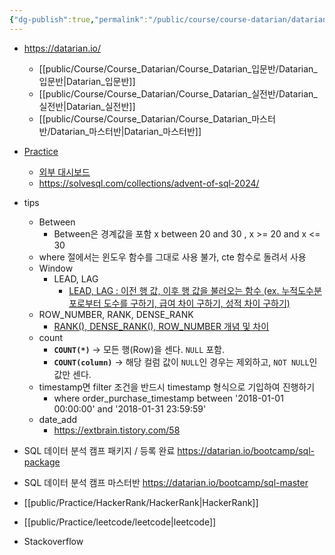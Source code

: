 ```yaml
---
{"dg-publish":true,"permalink":"/public/course/course-datarian/datarian/","tags":["Datarian"],"created":"2024-11-26T10:19:09.770+09:00","updated":"2025-08-29T17:22:36.241+09:00"}
---
```


- https://datarian.io/
	- [[public/Course/Course_Datarian/Course_Datarian_입문반/Datarian_입문반\|Datarian_입문반]]
	- [[public/Course/Course_Datarian/Course_Datarian_실전반/Datarian_실전반\|Datarian_실전반]]
	- [[public/Course/Course_Datarian/Course_Datarian_마스터반/Datarian_마스터반\|Datarian_마스터반]]

- [Practice](https://solvesql.com/u/dc2e0968-e03b-4ae1-a10c-addddaefa87e/)
	- [외부 대시보드](https://solvesql.com/u/dc2e0968-e03b-4ae1-a10c-addddaefa87e/) 
	- https://solvesql.com/collections/advent-of-sql-2024/

- tips
	- Between
		- Between은 경계값을 포함 x between 20 and 30 , x >= 20 and x <= 30 
	- where 절에서는 윈도우 함수를 그대로 사용 불가, cte 함수로 돌려서 사용
	- Window
		- LEAD, LAG
			- [LEAD, LAG : 이전 행 값, 이후 행 값을 불러오는 함수 (ex. 누적도수분포로부터 도수를 구하기, 급여 차이 구하기, 성적 차이 구하기)](https://m.blog.naver.com/regenesis90/222192641844)
	- ROW_NUMBER, RANK, DENSE_RANK
		- [RANK(), DENSE_RANK(), ROW_NUMBER 개념 및 차이](https://seung-nari.tistory.com/entry/SQL-RANK-DENSERANK-ROWNUMBER-%EA%B0%9C%EB%85%90-%EB%B0%8F-%EC%B0%A8%EC%9D%B4)
	- count
		- **`COUNT(*)`** → 모든 행(Row)을 센다. `NULL` 포함.
	    - **`COUNT(column)`** → 해당 컬럼 값이 `NULL`인 경우는 제외하고, `NOT NULL`인 값만 센다.
	- timestamp면 filter 조건을 반드시 timestamp 형식으로 기입하여 진행하기
		- where order_purchase_timestamp between '2018-01-01 00:00:00' and '2018-01-31 23:59:59'
	- date_add
		- https://extbrain.tistory.com/58


- SQL 데이터 분석 캠프 패키지 / 등록 완료 https://datarian.io/bootcamp/sql-package
- SQL 데이터 분석 캠프 마스터반 https://datarian.io/bootcamp/sql-master


- [[public/Practice/HackerRank/HackerRank\|HackerRank]]
- [[public/Practice/leetcode/leetcode\|leetcode]]
- Stackoverflow





